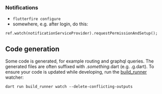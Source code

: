 ### Notifications

- `flutterfire configure`
- somewhere, e.g. after login, do this:

```
ref.watch(notificationServiceProvider).requestPermissionAndSetup();
```

## Code generation

Some code is generated, for example routing and graphql queries.
The generated files are often suffixed with ._something_.dart (e.g. .g.dart).
To ensure your code is updated while developing, run the [build_runner](https://dart.dev/tools/build_runner) watcher:

```
dart run build_runner watch --delete-conflicting-outputs
```
